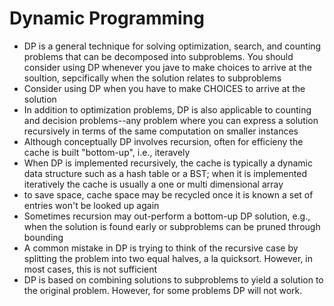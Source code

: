 Dynamic Programming
===================

* DP is a general technique for solving optimization, search, and counting problems that can be decomposed into subproblems. You should consider using DP whenever you jave to make choices to arrive at the soultion, sepcifically when the solution relates to subproblems
* Consider using DP when you have to make CHOICES to arrive at the solution
* In addition to optimization problems, DP is also applicable to counting and decision problems--any problem where you can express a solution recursively in terms of the same computation on smaller instances
* Although conceptually DP involves recursion, often for efficieny the cache is built "bottom-up", i.e., iteravely
* When DP is implemented recursively, the cache is typically a dynamic data structure such as a hash table or a BST; when it is implemented iteratively the cache is usually a one or multi dimensional array
* to save space, cache space may be recycled once it is known a set of entries won't be looked up again
* Sometimes recursion may out-perform a bottom-up DP solution, e.g., when the solution is found early or subproblems can be pruned through bounding
* A common mistake in DP is trying to think of the recursive case by splitting the problem into two equal halves, a la quicksort. However, in most cases, this is not sufficient
* DP is based on combining solutions to subproblems to yield a solution to the original problem. However, for some problems DP will not work.